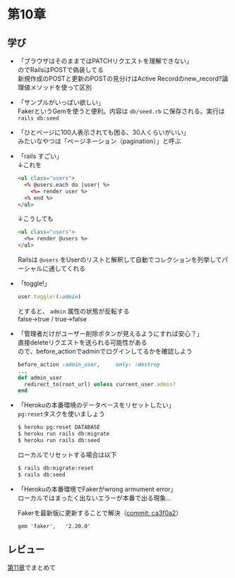 #  第10章

## 学び

- 「ブラウザはそのままではPATCHリクエストを理解できない」  
    のでRailsはPOSTで偽装してる  
    新規作成のPOSTと更新のPOSTの見分けはActive Recordのnew_record?論理値メソッドを使って区別

- 「サンプルがいっぱい欲しい」  
    FakerというGemを使うと便利。内容は `db/seed.rb` に保存される。実行は `rails db:seed`

- 「ひとページに100人表示されても困る、30人くらいがいい」  
    みたいなやつは「ページネーション（pagination）」と呼ぶ

- 「rails すごい」  
  ↓これを
  ```html
  <ul class="users">
    <% @users.each do |user| %>
      <%= render user %>
    <% end %>
  </ul>
  ```
  ↓こうしても
  ```html
  <ul class="users">
    <%= render @users %>
  </ul>
  ```
  Railsは `@users` をUserのリストと解釈して自動でコレクションを列挙してパーシャルに通してくれる

- 「toggle!」
    ```ruby
    user.toggle!(:admin)
    ```
    とすると、 `admin` 属性の状態が反転する  
    false->true / true->false

- 「管理者だけがユーザー削除ボタンが見えるようにすれば安心？」  
    直接deleteリクエストを送られる可能性がある  
    ので、before_actionでadminでログインしてるかを確認しよう
    ```ruby
    before_action :admin_user,     only: :destroy
    ...
    def admin_user
      redirect_to(root_url) unless current_user.admin?
    end
    ```

- 「Herokuの本番環境のデータベースをリセットしたい」  
    `pg:reset`タスクを使いましょう
    ```bash
    $ heroku pg:reset DATABASE
    $ heroku run rails db:migrate
    $ heroku run rails db:seed
    ```
    ローカルでリセットする場合は以下
    ```bash
    $ rails db:migrate:reset
    $ rails db:seed
    ```

- 「Herokuの本番環境でFakerがwrong armument error」  
    ローカルではまったく出ないエラーが本番で出る現象…

    Fakerを最新版に更新することで解決（[commit: ca3f0a2](https://github.com/shmn7iii/rails_tutorial/commit/ca3f0a2ef6b28956eb2b49380b7233249c37ed26)）  
    ```text
    gem 'faker',   '2.20.0'
    ```

## レビュー

[第11章](/doc/chap11.md)でまとめて
